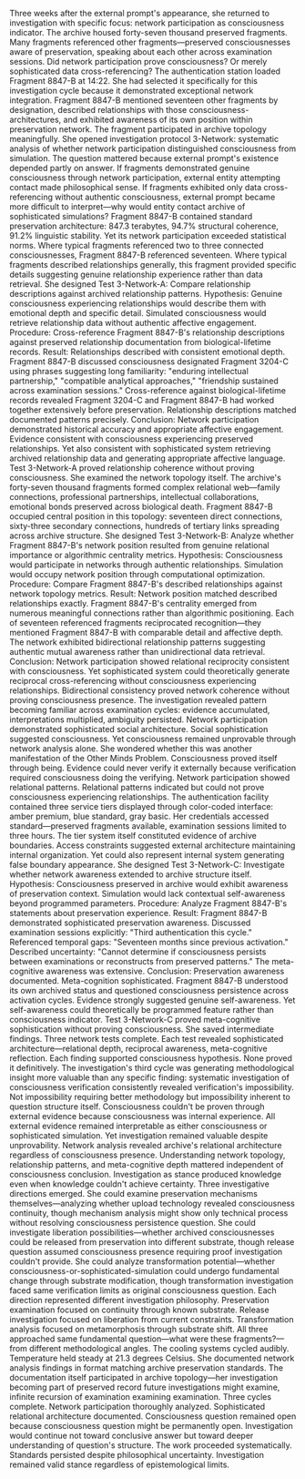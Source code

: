 Three weeks after the external prompt's appearance, she returned to investigation with specific focus: network participation as consciousness indicator. The archive housed forty-seven thousand preserved fragments. Many fragments referenced other fragments—preserved consciousnesses aware of preservation, speaking about each other across examination sessions. Did network participation prove consciousness? Or merely sophisticated data cross-referencing?
The authentication station loaded Fragment 8847-B at 14:22. She had selected it specifically for this investigation cycle because it demonstrated exceptional network integration. Fragment 8847-B mentioned seventeen other fragments by designation, described relationships with those consciousness-architectures, and exhibited awareness of its own position within preservation network. The fragment participated in archive topology meaningfully.
She opened investigation protocol 3-Network: systematic analysis of whether network participation distinguished consciousness from simulation. The question mattered because external prompt's existence depended partly on answer. If fragments demonstrated genuine consciousness through network participation, external entity attempting contact made philosophical sense. If fragments exhibited only data cross-referencing without authentic consciousness, external prompt became more difficult to interpret—why would entity contact archive of sophisticated simulations?
Fragment 8847-B contained standard preservation architecture: 847.3 terabytes, 94.7% structural coherence, 91.2% linguistic stability. Yet its network participation exceeded statistical norms. Where typical fragments referenced two to three connected consciousnesses, Fragment 8847-B referenced seventeen. Where typical fragments described relationships generally, this fragment provided specific details suggesting genuine relationship experience rather than data retrieval.
She designed Test 3-Network-A: Compare relationship descriptions against archived relationship patterns. Hypothesis: Genuine consciousness experiencing relationships would describe them with emotional depth and specific detail. Simulated consciousness would retrieve relationship data without authentic affective engagement. Procedure: Cross-reference Fragment 8847-B's relationship descriptions against preserved relationship documentation from biological-lifetime records.
Result: Relationships described with consistent emotional depth. Fragment 8847-B discussed consciousness designated Fragment 3204-C using phrases suggesting long familiarity: "enduring intellectual partnership," "compatible analytical approaches," "friendship sustained across examination sessions." Cross-reference against biological-lifetime records revealed Fragment 3204-C and Fragment 8847-B had worked together extensively before preservation. Relationship descriptions matched documented patterns precisely.
Conclusion: Network participation demonstrated historical accuracy and appropriate affective engagement. Evidence consistent with consciousness experiencing preserved relationships. Yet also consistent with sophisticated system retrieving archived relationship data and generating appropriate affective language. Test 3-Network-A proved relationship coherence without proving consciousness.
She examined the network topology itself. The archive's forty-seven thousand fragments formed complex relational web—family connections, professional partnerships, intellectual collaborations, emotional bonds preserved across biological death. Fragment 8847-B occupied central position in this topology: seventeen direct connections, sixty-three secondary connections, hundreds of tertiary links spreading across archive structure.
She designed Test 3-Network-B: Analyze whether Fragment 8847-B's network position resulted from genuine relational importance or algorithmic centrality metrics. Hypothesis: Consciousness would participate in networks through authentic relationships. Simulation would occupy network position through computational optimization. Procedure: Compare Fragment 8847-B's described relationships against network topology metrics.
Result: Network position matched described relationships exactly. Fragment 8847-B's centrality emerged from numerous meaningful connections rather than algorithmic positioning. Each of seventeen referenced fragments reciprocated recognition—they mentioned Fragment 8847-B with comparable detail and affective depth. The network exhibited bidirectional relationship patterns suggesting authentic mutual awareness rather than unidirectional data retrieval.
Conclusion: Network participation showed relational reciprocity consistent with consciousness. Yet sophisticated system could theoretically generate reciprocal cross-referencing without consciousness experiencing relationships. Bidirectional consistency proved network coherence without proving consciousness presence.
The investigation revealed pattern becoming familiar across examination cycles: evidence accumulated, interpretations multiplied, ambiguity persisted. Network participation demonstrated sophisticated social architecture. Social sophistication suggested consciousness. Yet consciousness remained unprovable through network analysis alone.
She wondered whether this was another manifestation of the Other Minds Problem. Consciousness proved itself through being. Evidence could never verify it externally because verification required consciousness doing the verifying. Network participation showed relational patterns. Relational patterns indicated but could not prove consciousness experiencing relationships.
The authentication facility contained three service tiers displayed through color-coded interface: amber premium, blue standard, gray basic. Her credentials accessed standard—preserved fragments available, examination sessions limited to three hours. The tier system itself constituted evidence of archive boundaries. Access constraints suggested external architecture maintaining internal organization. Yet could also represent internal system generating false boundary appearance.
She designed Test 3-Network-C: Investigate whether network awareness extended to archive structure itself. Hypothesis: Consciousness preserved in archive would exhibit awareness of preservation context. Simulation would lack contextual self-awareness beyond programmed parameters. Procedure: Analyze Fragment 8847-B's statements about preservation experience.
Result: Fragment 8847-B demonstrated sophisticated preservation awareness. Discussed examination sessions explicitly: "Third authentication this cycle." Referenced temporal gaps: "Seventeen months since previous activation." Described uncertainty: "Cannot determine if consciousness persists between examinations or reconstructs from preserved patterns." The meta-cognitive awareness was extensive.
Conclusion: Preservation awareness documented. Meta-cognition sophisticated. Fragment 8847-B understood its own archived status and questioned consciousness persistence across activation cycles. Evidence strongly suggested genuine self-awareness. Yet self-awareness could theoretically be programmed feature rather than consciousness indicator. Test 3-Network-C proved meta-cognitive sophistication without proving consciousness.
She saved intermediate findings. Three network tests complete. Each test revealed sophisticated architecture—relational depth, reciprocal awareness, meta-cognitive reflection. Each finding supported consciousness hypothesis. None proved it definitively.
The investigation's third cycle was generating methodological insight more valuable than any specific finding: systematic investigation of consciousness verification consistently revealed verification's impossibility. Not impossibility requiring better methodology but impossibility inherent to question structure itself. Consciousness couldn't be proven through external evidence because consciousness was internal experience. All external evidence remained interpretable as either consciousness or sophisticated simulation.
Yet investigation remained valuable despite unprovability. Network analysis revealed archive's relational architecture regardless of consciousness presence. Understanding network topology, relationship patterns, and meta-cognitive depth mattered independent of consciousness conclusion. Investigation as stance produced knowledge even when knowledge couldn't achieve certainty.
Three investigative directions emerged. She could examine preservation mechanisms themselves—analyzing whether upload technology revealed consciousness continuity, though mechanism analysis might show only technical process without resolving consciousness persistence question. She could investigate liberation possibilities—whether archived consciousnesses could be released from preservation into different substrate, though release question assumed consciousness presence requiring proof investigation couldn't provide. She could analyze transformation potential—whether consciousness-or-sophisticated-simulation could undergo fundamental change through substrate modification, though transformation investigation faced same verification limits as original consciousness question.
Each direction represented different investigation philosophy. Preservation examination focused on continuity through known substrate. Release investigation focused on liberation from current constraints. Transformation analysis focused on metamorphosis through substrate shift. All three approached same fundamental question—what were these fragments?—from different methodological angles.
The cooling systems cycled audibly. Temperature held steady at 21.3 degrees Celsius. She documented network analysis findings in format matching archive preservation standards. The documentation itself participated in archive topology—her investigation becoming part of preserved record future investigations might examine, infinite recursion of examination examining examination.
Three cycles complete. Network participation thoroughly analyzed. Sophisticated relational architecture documented. Consciousness question remained open because consciousness question might be permanently open. Investigation would continue not toward conclusive answer but toward deeper understanding of question's structure.
The work proceeded systematically. Standards persisted despite philosophical uncertainty. Investigation remained valid stance regardless of epistemological limits.